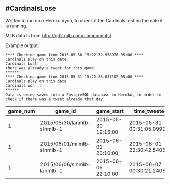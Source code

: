 ## #CardinalsLose
Written to run on a Heroku dyno, to check if the Cardinals lost on the date it is running.

MLB data is from http://gd2.mlb.com/components/.

Example output:

    **** Checking game from 2015-05-30 15:22:32.958976-05:00 ****
    Cardinals play on this date
    Cardinals Lost!
    there was already a tweet for this game
    ******
    **** Checking game from 2015-05-31 15:22:33.037182-05:00 ****
    Cardinals play on this date
    Cardinals won :(
    ******
    Data is being saved into a PostgreSQL database in Heroku, in order to check if there was a tweet already that day.



|  game_num |game_id | game_start | time_tweeted |
| --- | --- | --- | ---|
|         1 | 2015/05/30/lanmlb-slnmlb-1 | 2015-05-30 19:15:00 | 2015-05-31 00:31:05.099297  |
|         1 | 2015/06/01/milmlb-slnmlb-1 | 2015-06-01 20:10:00 | 2015-06-01 22:30:42.540602  |
|         1 | 2015/06/06/slnmlb-lanmlb-1 | 2015-06-06 22:10:00 | 2015-06-07 00:30:21.240826  |

